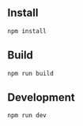 ## Install

```shell
npm install
```

## Build

```shell
npm run build
```

## Development

```shell
npm run dev
```
